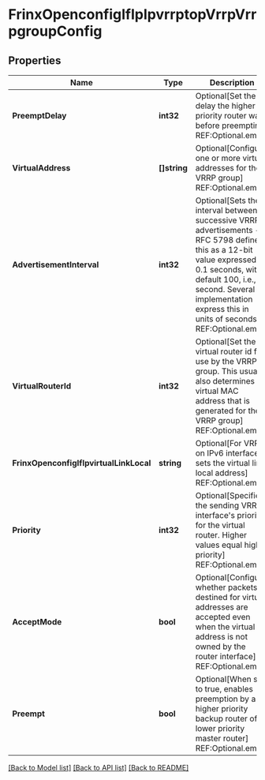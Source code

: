 # FrinxOpenconfigIfIpIpvrrptopVrrpVrrpgroupConfig

## Properties
Name | Type | Description | Notes
------------ | ------------- | ------------- | -------------
**PreemptDelay** | **int32** | Optional[Set the delay the higher priority router waits before preempting] REF:Optional.empty | [optional] [default to null]
**VirtualAddress** | **[]string** | Optional[Configure one or more virtual addresses for the VRRP group] REF:Optional.empty | [optional] [default to null]
**AdvertisementInterval** | **int32** | Optional[Sets the interval between successive VRRP advertisements -- RFC 5798 defines this as a 12-bit value expressed as 0.1 seconds, with default 100, i.e., 1 second.  Several implementation express this in units of seconds] REF:Optional.empty | [optional] [default to null]
**VirtualRouterId** | **int32** | Optional[Set the virtual router id for use by the VRRP group.  This usually also determines the virtual MAC address that is generated for the VRRP group] REF:Optional.empty | [optional] [default to null]
**FrinxOpenconfigIfIpvirtualLinkLocal** | **string** | Optional[For VRRP on IPv6 interfaces, sets the virtual link local address] REF:Optional.empty | [optional] [default to null]
**Priority** | **int32** | Optional[Specifies the sending VRRP interface&#39;s priority for the virtual router.  Higher values equal higher priority] REF:Optional.empty | [optional] [default to null]
**AcceptMode** | **bool** | Optional[Configure whether packets destined for virtual addresses are accepted even when the virtual address is not owned by the router interface] REF:Optional.empty | [optional] [default to null]
**Preempt** | **bool** | Optional[When set to true, enables preemption by a higher priority backup router of a lower priority master router] REF:Optional.empty | [optional] [default to null]

[[Back to Model list]](../README.md#documentation-for-models) [[Back to API list]](../README.md#documentation-for-api-endpoints) [[Back to README]](../README.md)



